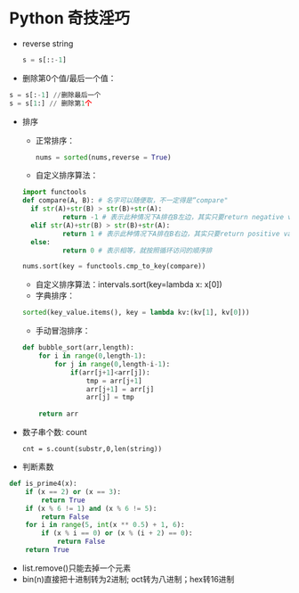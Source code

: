 # Python 奇技淫巧

- reverse string   

  ```python
  s = s[::-1]
  ```

- 删除第0个值/最后一个值：

```python
s = s[:-1] //删除最后一个
s = s[1:] // 删除第1个
```

- 排序

  - 正常排序：

    ```python
    nums = sorted(nums,reverse = True)
    ```

  - 自定义排序算法：

  ```python
  import functools
  def compare(A, B): # 名字可以随便取，不一定得是“compare"
  	if str(A)+str(B) > str(B)+str(A):
  			return -1 # 表示此种情况下A排在B左边，其实只要return negative value就行
  	elif str(A)+str(B) > str(B)+str(A):
  			return 1 # 表示此种情况下A排在B右边，其实只要return positive value就行
  	else:
  			return 0 # 表示相等，就按照循环访问的顺序排
  
  nums.sort(key = functools.cmp_to_key(compare))
  ```

  - 自定义排序算法：intervals.sort(key=lambda x: x[0])
  - 字典排序：

  ```python
  sorted(key_value.items(), key = lambda kv:(kv[1], kv[0]))
  ```

  - 手动冒泡排序：

  ```python
  def bubble_sort(arr,length):
      for i in range(0,length-1):
          for j in range(0,length-i-1):
              if(arr[j+1]<arr[j]):
                  tmp = arr[j+1]
                  arr[j+1] = arr[j]
                  arr[j] = tmp
              
      return arr
  ```


- 数子串个数: count

  `cnt = s.count(substr,0,len(string))`

- 判断素数

```python
def is_prime4(x):
    if (x == 2) or (x == 3):
        return True
    if (x % 6 != 1) and (x % 6 != 5):
        return False
    for i in range(5, int(x ** 0.5) + 1, 6):
        if (x % i == 0) or (x % (i + 2) == 0):
            return False
    return True
```

- list.remove()只能去掉一个元素
- bin(n)直接把十进制转为2进制; oct转为八进制；hex转16进制
